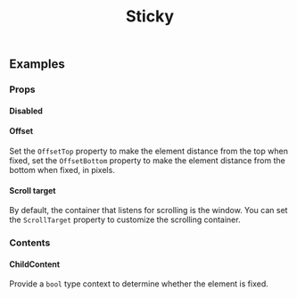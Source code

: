 ﻿---
title: Sticky
desc: Make elements stick of the viewport when scrolling. 
---

## Examples

### Props

#### Disabled

<masa-example file="Examples.labs.sticky.Disabled"></masa-example>

#### Offset

Set the `OffsetTop` property to make the element distance from the top when fixed, set the `OffsetBottom` property to make the element distance from the bottom when fixed, in pixels.

<masa-example file="Examples.labs.sticky.Offset"></masa-example>

#### Scroll target

By default, the container that listens for scrolling is the window. You can set the `ScrollTarget` property to customize the scrolling container.

<masa-example file="Examples.labs.sticky.ScrollTarget"></masa-example>

### Contents

#### ChildContent

Provide a `bool` type context to determine whether the element is fixed.

<masa-example file="Examples.labs.sticky.ChildContent"></masa-example>


